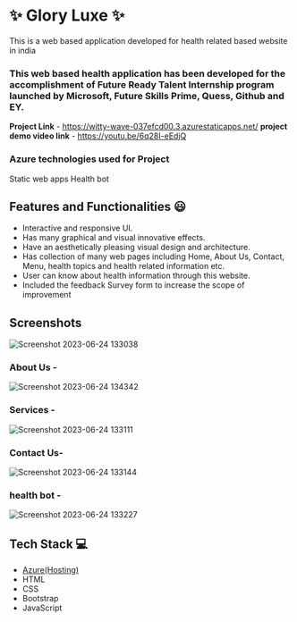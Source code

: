
# ✨ Glory Luxe  ✨

This is a web based application developed for health related based website in india

### This web based health application has been developed for the accomplishment of Future Ready Talent Internship program launched by Microsoft, Future Skills Prime, Quess, Github and EY.


**Project Link** - https://witty-wave-037efcd00.3.azurestaticapps.net/
**project demo video link** - https://youtu.be/6q28I-eEdjQ

### Azure technologies used for Project
Static web apps
Health bot

## Features and Functionalities 😃

- Interactive and responsive UI.
- Has many graphical and visual innovative effects.
- Have an aesthetically pleasing visual design and architecture.
- Has collection of many web pages including Home, About Us, Contact, Menu, health topics and health related information etc.
- User can know about health information through this website.
- Included the feedback Survey form to increase the scope of improvement 

## Screenshots
![Screenshot 2023-06-24 133038](https://github.com/Prabhuram17/project17/assets/113781993/5378933f-f161-411b-a679-1e74bf256e4c)

### About Us -
![Screenshot 2023-06-24 134342](https://github.com/Prabhuram17/project17/assets/113781993/1d3face1-51a5-4a21-a98b-228d026ac903)

### Services -
![Screenshot 2023-06-24 133111](https://github.com/Prabhuram17/project17/assets/113781993/cdc73a90-99f4-413b-b6c5-afbad4b7414b)

### Contact Us-
![Screenshot 2023-06-24 133144](https://github.com/Prabhuram17/project17/assets/113781993/53620d0f-7efd-4244-90ad-0bbd780ca63f)

### health bot -
![Screenshot 2023-06-24 133227](https://github.com/Prabhuram17/project17/assets/113781993/b33c48ee-9d19-49ed-ae29-756356188ba5)





## Tech Stack 💻

- [Azure(Hosting)](https://azure.microsoft.com/en-in/features/azure-portal/)
- HTML
- CSS
- Bootstrap
- JavaScript
